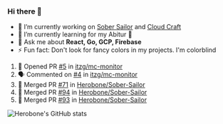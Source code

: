### Hi there 👋

- 🔭 I’m currently working on [Sober Sailor](https://github.com/Herobone/Sober-Sailor) and [Cloud Craft](https://github.com/Herobone/CloudCraft)
- 🌱 I’m currently learning for my Abitur 🙁
- 💬 Ask me about **React, Go, GCP, Firebase**
- ⚡ Fun fact: Don't look for fancy colors in my projects. I'm colorblind

<!--START_SECTION:activity-->
1. 💪 Opened PR [#5](https://github.com/itzg/mc-monitor/pull/5) in [itzg/mc-monitor](https://github.com/itzg/mc-monitor)
2. 🗣 Commented on [#4](https://github.com/itzg/mc-monitor/issues/4) in [itzg/mc-monitor](https://github.com/itzg/mc-monitor)
3. 🎉 Merged PR [#71](https://github.com/Herobone/Sober-Sailor/pull/71) in [Herobone/Sober-Sailor](https://github.com/Herobone/Sober-Sailor)
4. 🎉 Merged PR [#94](https://github.com/Herobone/Sober-Sailor/pull/94) in [Herobone/Sober-Sailor](https://github.com/Herobone/Sober-Sailor)
5. 🎉 Merged PR [#93](https://github.com/Herobone/Sober-Sailor/pull/93) in [Herobone/Sober-Sailor](https://github.com/Herobone/Sober-Sailor)
<!--END_SECTION:activity-->

![Herobone's GitHub stats](https://github-readme-stats.vercel.app/api?username=Herobone&show_icons=true&theme=dark)
